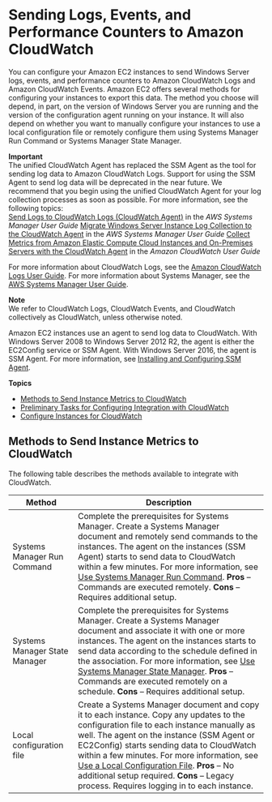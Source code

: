 # Sending Logs, Events, and Performance Counters to Amazon CloudWatch<a name="send_logs_to_cwl"></a>

You can configure your Amazon EC2 instances to send Windows Server logs, events, and performance counters to Amazon CloudWatch Logs and Amazon CloudWatch Events\. Amazon EC2 offers several methods for configuring your instances to export this data\. The method you choose will depend, in part, on the version of Windows Server you are running and the version of the configuration agent running on your instance\. It will also depend on whether you want to manually configure your instances to use a local configuration file or remotely configure them using Systems Manager Run Command or Systems Manager State Manager\.

**Important**  
The unified CloudWatch Agent has replaced the SSM Agent as the tool for sending log data to Amazon CloudWatch Logs\. Support for using the SSM Agent to send log data will be deprecated in the near future\. We recommend that you begin using the unified CloudWatch Agent for your log collection processes as soon as possible\. For more information, see the following topics:  
[Send Logs to CloudWatch Logs \(CloudWatch Agent\)](https://docs.aws.amazon.com/systems-manager/latest/userguide/monitoring-cloudwatch-agent.html) in the *AWS Systems Manager User Guide*
[ Migrate Windows Server Instance Log Collection to the CloudWatch Agent](https://docs.aws.amazon.com/systems-manager/latest/userguide/monitoring-cloudwatch-agent.html#monitoring-cloudwatch-agent-migrate) in the *AWS Systems Manager User Guide*
[Collect Metrics from Amazon Elastic Compute Cloud Instances and On\-Premises Servers with the CloudWatch Agent](https://docs.aws.amazon.com/AmazonCloudWatch/latest/monitoring/Install-CloudWatch-Agent.html) in the *Amazon CloudWatch User Guide*

For more information about CloudWatch Logs, see the [Amazon CloudWatch Logs User Guide](https://docs.aws.amazon.com/AmazonCloudWatch/latest/logs/)\. For more information about Systems Manager, see the [AWS Systems Manager User Guide](https://docs.aws.amazon.com/systems-manager/latest/userguide/)\.

**Note**  
We refer to CloudWatch Logs, CloudWatch Events, and CloudWatch collectively as CloudWatch, unless otherwise noted\.

Amazon EC2 instances use an agent to send log data to CloudWatch\. With Windows Server 2008 to Windows Server 2012 R2, the agent is either the EC2Config service or SSM Agent\. With Windows Server 2016, the agent is SSM Agent\. For more information, see [Installing and Configuring SSM Agent](https://docs.aws.amazon.com/systems-manager/latest/userguide/ssm-agent.html)\.

**Topics**
+ [Methods to Send Instance Metrics to CloudWatch](#send_logs_to_cwl_diff)
+ [Preliminary Tasks for Configuring Integration with CloudWatch](send_logs_to_cwl_gs.md)
+ [Configure Instances for CloudWatch](send_logs_to_cwl_instances.md)

## Methods to Send Instance Metrics to CloudWatch<a name="send_logs_to_cwl_diff"></a>

The following table describes the methods available to integrate with CloudWatch\.


| Method | Description | 
| --- | --- | 
|  Systems Manager Run Command  |  Complete the prerequisites for Systems Manager\. Create a Systems Manager document and remotely send commands to the instances\. The agent on the instances \(SSM Agent\) starts to send data to CloudWatch within a few minutes\. For more information, see [Use Systems Manager Run Command](send_logs_to_cwl_instances.md#remote-commands-cloudwatch)\. **Pros** – Commands are executed remotely\. **Cons** – Requires additional setup\.  | 
|  Systems Manager State Manager  |  Complete the prerequisites for Systems Manager\. Create a Systems Manager document and associate it with one or more instances\. The agent on the instances starts to send data according to the schedule defined in the association\. For more information, see [Use Systems Manager State Manager](send_logs_to_cwl_instances.md#ec2-configuration-cwl)\. **Pros** – Commands are executed remotely on a schedule\. **Cons** – Requires additional setup\.  | 
|  Local configuration file  |  Create a Systems Manager document and copy it to each instance\. Copy any updates to the configuration file to each instance manually as well\. The agent on the instance \(SSM Agent or EC2Config\) starts sending data to CloudWatch within a few minutes\. For more information, see [Use a Local Configuration File](send_logs_to_cwl_instances.md#send_logs_cwl_configfile)\. **Pros** – No additional setup required\. **Cons** – Legacy process\. Requires logging in to each instance\.  | 